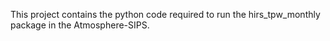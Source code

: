 This project contains the python code required to run the hirs_tpw_monthly package in the Atmosphere-SIPS.